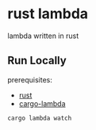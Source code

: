 # rust lambda
lambda written in rust

## Run Locally

prerequisites: 
* [rust](https://doc.rust-lang.org/book/ch01-01-installation.html)
* [cargo-lambda](https://www.cargo-lambda.info/)

```
cargo lambda watch
```
